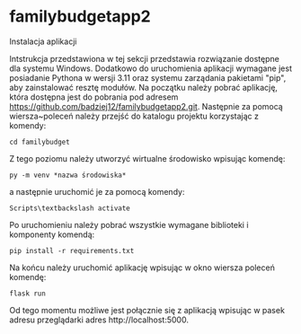 # familybudgetapp2

Instalacja aplikacji
 
Intstrukcja przedstawiona w tej sekcji przedstawia rozwiązanie dostępne dla systemu Windows.
Dodatkowo do uruchomienia aplikacji wymagane jest posiadanie Pythona w wersji 3.11 oraz systemu zarządania pakietami "pip", aby zainstalować resztę modułów.
Na początku należy pobrać aplikację, która dostępna jest do pobrania pod adresem https://github.com/badziej12/familybudgetapp2.git. 
Następnie za pomocą wiersza~poleceń należy przejść do katalogu projektu korzystając z komendy:

    cd familybudget
    
Z tego poziomu należy utworzyć wirtualne środowisko wpisując komendę:
    
    py -m venv *nazwa środowiska*
    
a następnie uruchomić je za pomocą komendy:
    
    Scripts\textbackslash activate
    
Po uruchomieniu należy pobrać wszystkie wymagane biblioteki i komponenty komendą:
    
    pip install -r requirements.txt
    
Na końcu należy uruchomić aplikację wpisując w okno wiersza poleceń komendę: 
    
    flask run

Od tego momentu możliwe jest połącznie się z aplikacją wpisując w pasek adresu przeglądarki adres http://localhost:5000.

